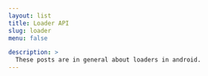 ```yaml
---
layout: list
title: Loader API
slug: loader
menu: false

description: >
  These posts are in general about loaders in android.
---
```

